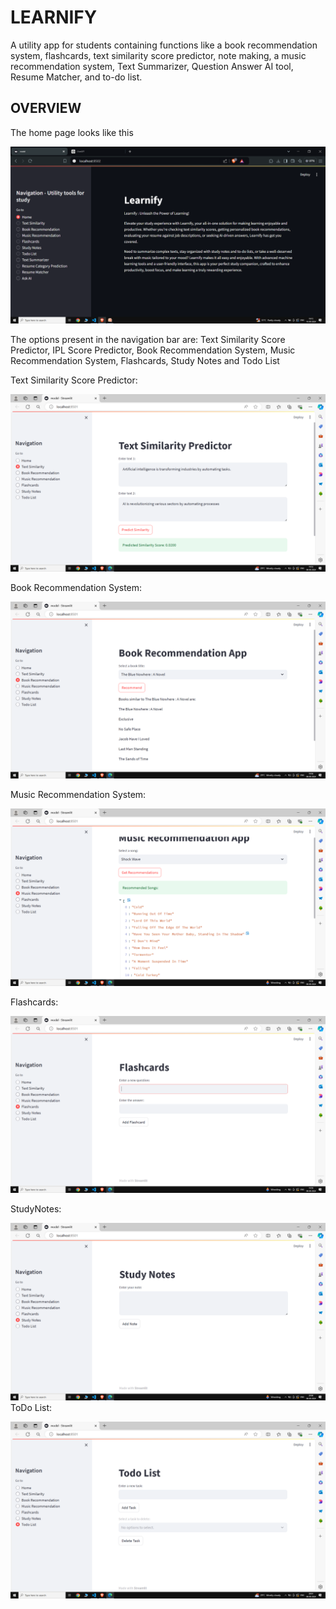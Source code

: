 # LEARNIFY

A utility app for students containing functions like a book recommendation system, flashcards, text similarity score predictor, note making, a music recommendation system, Text Summarizer, Question Answer AI tool, Resume Matcher, and to-do list.

## OVERVIEW
The home page looks like this

![Home Page](https://github.com/Rachit2527/LEARNIFY/blob/master/Screenshot%20(2966).png?raw=true)

The options present in the navigation bar are: Text Similarity Score Predictor, IPL Score Predictor, Book Recommendation System, Music Recommendation System, Flashcards, Study Notes and Todo List

Text Similarity Score Predictor:

![Text Similarity](https://github.com/Rachit2527/LEARNIFY/blob/master/Screenshot%20(2750).png?raw=true)

Book Recommendation System:

![Book Recommendation)](https://github.com/Rachit2527/LEARNIFY/blob/master/Screenshot%20(2751).png?raw=true)

Music Recommendation System:

![Music Recommendation](https://github.com/Rachit2527/LEARNIFY/blob/master/Screenshot%20(2752).png?raw=true)

Flashcards:

![Flashcards](https://github.com/Rachit2527/LEARNIFY/blob/master/Screenshot%20(2753).png?raw=true)

StudyNotes:

![StudyNotes](https://github.com/Rachit2527/LEARNIFY/blob/master/Screenshot%20(2754).png?raw=true)
ToDo List:

![ToDo List](https://github.com/Rachit2527/LEARNIFY/blob/master/Screenshot%20(2755).png?raw=true)

